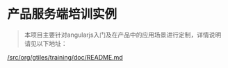 # 产品服务端培训实例

> 本项目主要针对angularjs入门及在产品中的应用场景进行定制，详情说明请见以下地址：

[/src/org/gtiles/training/doc/README.md](./src/org/gtiles/training/doc/README.md)
